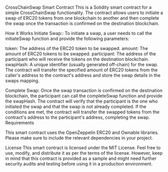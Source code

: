 

CrossChainSwap Smart Contract
This is a Solidity smart contract for a simple CrossChainSwap functionality. The contract allows users to initiate a swap of ERC20 tokens from one blockchain to another and then complete the swap once the transaction is confirmed on the destination blockchain.

How it Works
Initiate Swap:: To initiate a swap, a user needs to call the initiateSwap function and provide the following parameters:

token: The address of the ERC20 token to be swapped.
amount: The amount of ERC20 tokens to be swapped.
participant: The address of the participant who will receive the tokens on the destination blockchain.
swapHash: A unique identifier (usually generated off-chain) for the swap.
The contract will transfer the specified amount of ERC20 tokens from the caller's address to the contract's address and store the swap details in the swaps mapping.

Complete Swap: Once the swap transaction is confirmed on the destination blockchain, the participant can call the completeSwap function and provide the swapHash. The contract will verify that the participant is the one who initiated the swap and that the swap is not already completed. If the conditions are met, the contract will transfer the swapped tokens from the contract's address to the participant's address, completing the swap.
Requirements


This smart contract uses the OpenZeppelin ERC20 and Ownable libraries. Please make sure to include the relevant dependencies in your project.


License
This smart contract is licensed under the MIT License. Feel free to use, modify, and distribute it as per the terms of the license. However, keep in mind that this contract is provided as a sample and might need further security audits and testing before using it in a production environment.
